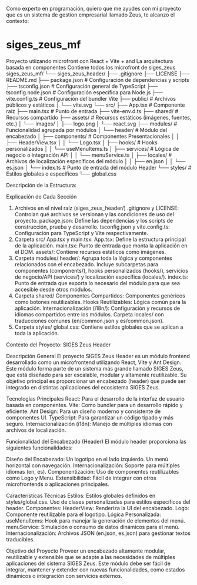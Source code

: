 Como experto en programación, quiero que me ayudes con mi proyecto que es un sistema de gestion empresarial llamado Zeus, te alcanzo el contexto:
# siges_zeus_mf
Proyecto utiizando microfront con React + Vite + and
La arquitectura basada en componentes
Contiene todos los microfront de siges_zeus
siges_zeus_mf/
└── siges_zeus_header/
    ├── .gitignore
    ├── LICENSE
    ├── README.md
    ├── package.json                  # Configuración de dependencias y scripts
    ├── tsconfig.json                 # Configuración general de TypeScript
    ├── tsconfig.node.json            # Configuración específica para Node.js
    ├── vite.config.ts                # Configuración del bundler Vite
    ├── public/                       # Archivos públicos y estáticos
    │   └── vite.svg
    └── src/
        ├── App.tsx                   # Componente raíz
        ├── main.tsx                  # Punto de entrada
        ├── vite-env.d.ts
        ├── shared/                   # Recursos compartido
        ├── assets/                   # Recursos estáticos (imágenes, fuentes, etc.)
        │   └── images/
        │       ├── logo.png
        │       └── react.svg
        ├── modules/                  # Funcionalidad agrupada por módulos
        │   └── header/               # Módulo del encabezado
        │       ├── components/       # Componentes Presentacionales
        │       │   ├── HeaderView.tsx
        │       │   └── Logo.tsx
        │       ├── hooks/            # Hooks personalizados
        │       │   └── useMenuItems.ts
        │       ├── services/         # Lógica de negocio o integración API
        │       │   └── menuService.ts
        │       ├── locales/          # Archivos de localización específicos del módulo
        │       │   ├── en.json
        │       │   └── es.json
        │       └── index.ts          # Punto de entrada del módulo Header
        └── styles/                   # Estilos globales o específicos
            └── global.css


Descripción de la Estructura:

Explicación de Cada Sección
1. Archivos en el nivel raíz (siges_zeus_header/)
.gitignore y LICENSE: Controlan qué archivos se versionan y las condiciones de uso del proyecto.
package.json: Define las dependencias y los scripts de construcción, prueba y desarrollo.
tsconfig.json y vite.config.ts: Configuración para TypeScript y Vite respectivamente.
2. Carpeta src/
App.tsx y main.tsx:
App.tsx: Define la estructura principal de la aplicación.
main.tsx: Punto de entrada que monta la aplicación en el DOM.
assets/: Contiene recursos estáticos como imágenes.
3. Carpeta modules/
header/:
Agrupa toda la lógica y componentes relacionados con el encabezado.
Incluye subcarpetas para componentes (components/), hooks personalizados (hooks/), servicios de negocio/API (services/) y localización específica (locales/).
index.ts: Punto de entrada que exporta lo necesario del módulo para que sea accesible desde otros módulos.
4. Carpeta shared/
Componentes Compartidos: Componentes genéricos como botones reutilizables.
Hooks Reutilizables: Lógica común para la aplicación.
Internacionalización (i18n/):
Configuración y recursos de idiomas compartidos entre los módulos.
Carpeta locales/ con traducciones comunes (en/common.json y es/common.json).
5. Carpeta styles/
global.css: Contiene estilos globales que se aplican a toda la aplicación.

Contexto del Proyecto: SIGES Zeus Header

Descripción General
El proyecto SIGES Zeus Header es un módulo frontend desarrollado como un microfrontend utilizando React, Vite y Ant Design. Este módulo forma parte de un sistema más grande llamado SIGES Zeus, que está diseñado para ser escalable, modular y altamente reutilizable. Su objetivo principal es proporcionar un encabezado (header) que puede ser integrado en distintas aplicaciones del ecosistema SIGES Zeus.

Tecnologías Principales
React: Para el desarrollo de la interfaz de usuario basada en componentes.
Vite: Como bundler para un desarrollo rápido y eficiente.
Ant Design: Para un diseño moderno y consistente de componentes UI.
TypeScript: Para garantizar un código tipado y más seguro.
Internacionalización (i18n): Manejo de múltiples idiomas con archivos de localización.

Funcionalidad del Encabezado (Header)
El módulo header proporciona las siguientes funcionalidades:

Diseño del Encabezado:
Un logotipo en el lado izquierdo.
Un menú horizontal con navegación.
Internacionalización:
Soporte para múltiples idiomas (en, es).
Componentización:
Uso de componentes reutilizables como Logo y Menu.
Extensibilidad:
Fácil de integrar con otros microfrontends o aplicaciones principales.

Características Técnicas
Estilos:
Estilos globales definidos en styles/global.css.
Uso de clases personalizadas para estilos específicos del header.
Componentes:
HeaderView: Renderiza la UI del encabezado.
Logo: Componente reutilizable para el logotipo.
Lógica Personalizada:
useMenuItems: Hook para manejar la generación de elementos del menú.
menuService: Simulación o consumo de datos dinámicos para el menú.
Internacionalización:
Archivos JSON (en.json, es.json) para gestionar textos traducibles.

Objetivo del Proyecto
Proveer un encabezado altamente modular, reutilizable y extensible que se adapte a las necesidades de múltiples aplicaciones del sistema SIGES Zeus. Este módulo debe ser fácil de integrar, mantener y extender con nuevas funcionalidades, como estados dinámicos o integración con servicios externos.

